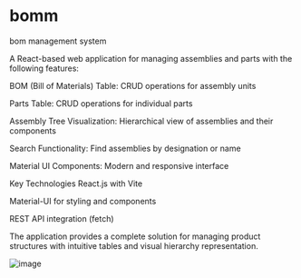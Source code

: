 # bomm
bom management system

A React-based web application for managing assemblies and parts with the following features:

BOM (Bill of Materials) Table: CRUD operations for assembly units

Parts Table: CRUD operations for individual parts

Assembly Tree Visualization: Hierarchical view of assemblies and their components

Search Functionality: Find assemblies by designation or name

Material UI Components: Modern and responsive interface

Key Technologies
React.js with Vite

Material-UI for styling and components

REST API integration (fetch)

The application provides a complete solution for managing product structures with intuitive tables and visual hierarchy representation.

![image](https://github.com/user-attachments/assets/5c2620e5-ef44-44ef-99dc-786912c7dd71)
